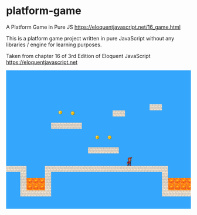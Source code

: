 # platform-game
A Platform Game in Pure JS 
https://eloquentjavascript.net/16_game.html

This is a platform game project written in pure JavaScript without any libraries / engine for learning purposes.

Taken from chapter 16 of 3rd Edition of Eloquent JavaScript https://eloquentjavascript.net

![Game Screenshot](https://raw.githubusercontent.com/lavimalik/platform-game/master/img/game-screenshot.png)
